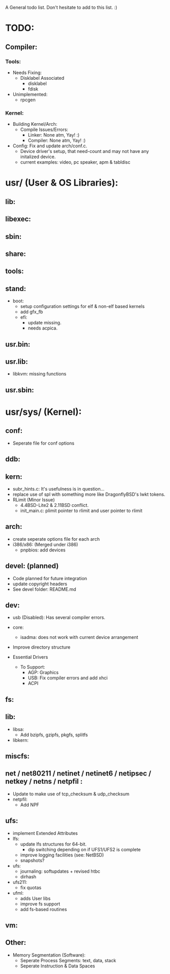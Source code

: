 A General todo list. Don't hesitate to add to this list. :)

# TODO:
## Compiler:
### Tools:
- Needs Fixing:
	- Disklabel Associated
		- disklabel
		- fdisk
- Unimplemented:
	- rpcgen
			
### Kernel:
- Building Kernel/Arch:
	- Compile Issues/Errors:
		- Linker: None atm, Yay! :)
		- Compiler: None atm, Yay! :)
- Config: Fix and update arch/conf.c.
	- Device driver's setup, that need-count and may not have any initalized device. 
	- current examples: video, pc speaker, apm & tabldisc

# usr/ (User & OS Libraries):
## lib:

## libexec:

## sbin:

## share:

## tools:

## stand:
- boot:
	- setup configuration settings for elf & non-elf based kernels
	- add gfx_fb
	- efi:
		- update missing.
		- needs acpica.

## usr.bin:

## usr.lib:
- libkvm: missing functions

## usr.sbin:

# usr/sys/ (Kernel):
## conf:
- Seperate file for conf options

## ddb:

## kern:
- subr_hints.c: It's usefulness is in question...
- replace use of spl with something more like DragonflyBSD's lwkt tokens.
- RLimit (Minor Issue)
	- 4.4BSD-Lite2 & 2.11BSD conflict.
	- init_main.c: plimit pointer to rlimit and user pointer to rlimit
	
## arch:
- create seperate options file for each arch
- i386/x86: (Merged under i386)
	- pnpbios: add devices

## devel: (planned)
- Code planned for future integration
- update copyright headers
- See devel folder: README.md

## dev:
- usb (Disabled): Has several compiler errors.
- core:
	- isadma: does not work with current device arrangement
	
- Improve directory structure
- Essential Drivers
	- To Support:
		- AGP: Graphics
		- USB: Fix compiler errors and add xhci
		- ACPI

## fs:

## lib:
- libsa:
	- Add bzipfs, gzipfs, pkgfs, splitfs
- libkern:

## miscfs:

## net / net80211 / netinet / netinet6 / netipsec / netkey / netns / netpfil :
- Update to make use of tcp_checksum & udp_checksum
- netpfil: 
	- Add NPF
		
## ufs:
- implement Extended Attributes
- lfs:
	- update lfs structures for 64-bit.
		- dip switching depending on if UFS1/UFS2 is complete
	- improve logging facilities (see: NetBSD)
	- snapshots? 
- ufs:
	- journaling: softupdates + revised htbc
	- dirhash
- ufs211:
   	- fix quotas
- ufml:
	- adds User libs
	- improve fs support
	- add fs-based routines

## vm:

## Other:
- Memory Segmentation (Software):
	- Seperate Process Segments: text, data, stack
	- Seperate Instruction & Data Spaces
